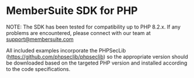 MemberSuite SDK for PHP
=======

NOTE: The SDK has been tested for compatibility up to PHP 8.2.x.  If any problems are encountered, please connect with our team at support@membersuite.com

All included examples incorporate the PHPSecLib (https://github.com/phpseclib/phpseclib) so the appropriate version should be downloaded based on the targeted PHP version and installed according to the code specifications.
